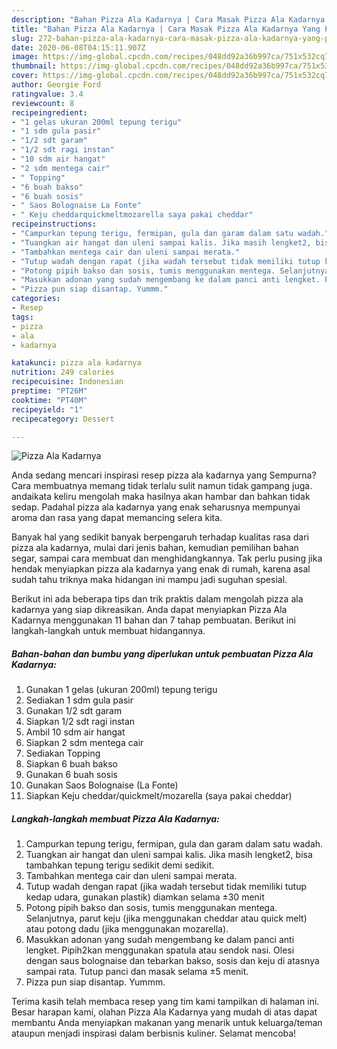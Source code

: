 ```yaml
---
description: "Bahan Pizza Ala Kadarnya | Cara Masak Pizza Ala Kadarnya Yang Paling Enak"
title: "Bahan Pizza Ala Kadarnya | Cara Masak Pizza Ala Kadarnya Yang Paling Enak"
slug: 272-bahan-pizza-ala-kadarnya-cara-masak-pizza-ala-kadarnya-yang-paling-enak
date: 2020-06-08T04:15:11.907Z
image: https://img-global.cpcdn.com/recipes/048dd92a36b997ca/751x532cq70/pizza-ala-kadarnya-foto-resep-utama.jpg
thumbnail: https://img-global.cpcdn.com/recipes/048dd92a36b997ca/751x532cq70/pizza-ala-kadarnya-foto-resep-utama.jpg
cover: https://img-global.cpcdn.com/recipes/048dd92a36b997ca/751x532cq70/pizza-ala-kadarnya-foto-resep-utama.jpg
author: Georgie Ford
ratingvalue: 3.4
reviewcount: 8
recipeingredient:
- "1 gelas ukuran 200ml tepung terigu"
- "1 sdm gula pasir"
- "1/2 sdt garam"
- "1/2 sdt ragi instan"
- "10 sdm air hangat"
- "2 sdm mentega cair"
- " Topping"
- "6 buah bakso"
- "6 buah sosis"
- " Saos Bolognaise La Fonte"
- " Keju cheddarquickmeltmozarella saya pakai cheddar"
recipeinstructions:
- "Campurkan tepung terigu, fermipan, gula dan garam dalam satu wadah."
- "Tuangkan air hangat dan uleni sampai kalis. Jika masih lengket2, bisa tambahkan tepung terigu sedikit demi sedikit."
- "Tambahkan mentega cair dan uleni sampai merata."
- "Tutup wadah dengan rapat (jika wadah tersebut tidak memiliki tutup kedap udara, gunakan plastik) diamkan selama ±30 menit"
- "Potong pipih bakso dan sosis, tumis menggunakan mentega. Selanjutnya, parut keju (jika menggunakan cheddar atau quick melt) atau potong dadu (jika menggunakan mozarella)."
- "Masukkan adonan yang sudah mengembang ke dalam panci anti lengket. Pipih2kan menggunakan spatula atau sendok nasi. Olesi dengan saus bolognaise dan tebarkan bakso, sosis dan keju di atasnya sampai rata. Tutup panci dan masak selama ±5 menit."
- "Pizza pun siap disantap. Yummm."
categories:
- Resep
tags:
- pizza
- ala
- kadarnya

katakunci: pizza ala kadarnya 
nutrition: 249 calories
recipecuisine: Indonesian
preptime: "PT26M"
cooktime: "PT40M"
recipeyield: "1"
recipecategory: Dessert

---
```



![Pizza Ala Kadarnya](https://img-global.cpcdn.com/recipes/048dd92a36b997ca/751x532cq70/pizza-ala-kadarnya-foto-resep-utama.jpg)

Anda sedang mencari inspirasi resep pizza ala kadarnya yang Sempurna? Cara membuatnya memang tidak terlalu sulit namun tidak gampang juga. andaikata keliru mengolah maka hasilnya akan hambar dan bahkan tidak sedap. Padahal pizza ala kadarnya yang enak seharusnya mempunyai aroma dan rasa yang dapat memancing selera kita.

Banyak hal yang sedikit banyak berpengaruh terhadap kualitas rasa dari pizza ala kadarnya, mulai dari jenis bahan, kemudian pemilihan bahan segar, sampai cara membuat dan menghidangkannya. Tak perlu pusing jika hendak menyiapkan pizza ala kadarnya yang enak di rumah, karena asal sudah tahu triknya maka hidangan ini mampu jadi suguhan spesial.




Berikut ini ada beberapa tips dan trik praktis dalam mengolah pizza ala kadarnya yang siap dikreasikan. Anda dapat menyiapkan Pizza Ala Kadarnya menggunakan 11 bahan dan 7 tahap pembuatan. Berikut ini langkah-langkah untuk membuat hidangannya.

<!--inarticleads1-->

##### Bahan-bahan dan bumbu yang diperlukan untuk pembuatan Pizza Ala Kadarnya:

1. Gunakan 1 gelas (ukuran 200ml) tepung terigu
1. Sediakan 1 sdm gula pasir
1. Gunakan 1/2 sdt garam
1. Siapkan 1/2 sdt ragi instan
1. Ambil 10 sdm air hangat
1. Siapkan 2 sdm mentega cair
1. Sediakan  Topping
1. Siapkan 6 buah bakso
1. Gunakan 6 buah sosis
1. Gunakan  Saos Bolognaise (La Fonte)
1. Siapkan  Keju cheddar/quickmelt/mozarella (saya pakai cheddar)




<!--inarticleads2-->

##### Langkah-langkah membuat Pizza Ala Kadarnya:

1. Campurkan tepung terigu, fermipan, gula dan garam dalam satu wadah.
1. Tuangkan air hangat dan uleni sampai kalis. Jika masih lengket2, bisa tambahkan tepung terigu sedikit demi sedikit.
1. Tambahkan mentega cair dan uleni sampai merata.
1. Tutup wadah dengan rapat (jika wadah tersebut tidak memiliki tutup kedap udara, gunakan plastik) diamkan selama ±30 menit
1. Potong pipih bakso dan sosis, tumis menggunakan mentega. Selanjutnya, parut keju (jika menggunakan cheddar atau quick melt) atau potong dadu (jika menggunakan mozarella).
1. Masukkan adonan yang sudah mengembang ke dalam panci anti lengket. Pipih2kan menggunakan spatula atau sendok nasi. Olesi dengan saus bolognaise dan tebarkan bakso, sosis dan keju di atasnya sampai rata. Tutup panci dan masak selama ±5 menit.
1. Pizza pun siap disantap. Yummm.




Terima kasih telah membaca resep yang tim kami tampilkan di halaman ini. Besar harapan kami, olahan Pizza Ala Kadarnya yang mudah di atas dapat membantu Anda menyiapkan makanan yang menarik untuk keluarga/teman ataupun menjadi inspirasi dalam berbisnis kuliner. Selamat mencoba!
